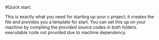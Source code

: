 #Quick start.

This is exactly what you need for starting up your c project, it creates the file and provides you a template for start.
You can set this up on your machine by compiling the provided source codes in both folders. executable code not provided due to machine dependency.